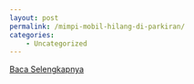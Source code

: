 ```yaml
---
layout: post
permalink: /mimpi-mobil-hilang-di-parkiran/
categories:
    - Uncategorized
---
```


[Baca Selengkapnya](/10)